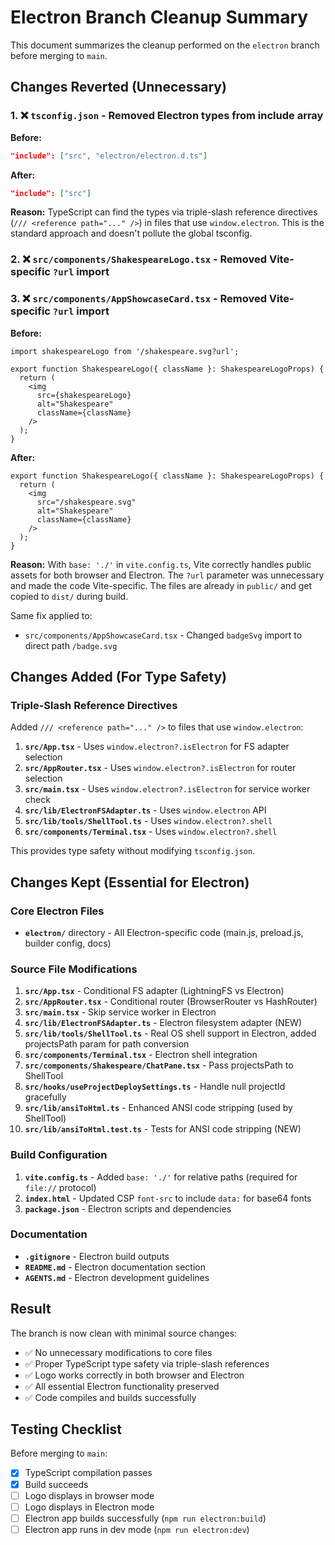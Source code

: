 # Electron Branch Cleanup Summary

This document summarizes the cleanup performed on the `electron` branch before merging to `main`.

## Changes Reverted (Unnecessary)

### 1. ❌ `tsconfig.json` - Removed Electron types from include array
**Before:**
```json
"include": ["src", "electron/electron.d.ts"]
```

**After:**
```json
"include": ["src"]
```

**Reason:** TypeScript can find the types via triple-slash reference directives (`/// <reference path="..." />`) in files that use `window.electron`. This is the standard approach and doesn't pollute the global tsconfig.

### 2. ❌ `src/components/ShakespeareLogo.tsx` - Removed Vite-specific `?url` import
### 3. ❌ `src/components/AppShowcaseCard.tsx` - Removed Vite-specific `?url` import
**Before:**
```tsx
import shakespeareLogo from '/shakespeare.svg?url';

export function ShakespeareLogo({ className }: ShakespeareLogoProps) {
  return (
    <img
      src={shakespeareLogo}
      alt="Shakespeare"
      className={className}
    />
  );
}
```

**After:**
```tsx
export function ShakespeareLogo({ className }: ShakespeareLogoProps) {
  return (
    <img
      src="/shakespeare.svg"
      alt="Shakespeare"
      className={className}
    />
  );
}
```

**Reason:** With `base: './'` in `vite.config.ts`, Vite correctly handles public assets for both browser and Electron. The `?url` parameter was unnecessary and made the code Vite-specific. The files are already in `public/` and get copied to `dist/` during build.

Same fix applied to:
- `src/components/AppShowcaseCard.tsx` - Changed `badgeSvg` import to direct path `/badge.svg`

## Changes Added (For Type Safety)

### Triple-Slash Reference Directives
Added `/// <reference path="..." />` to files that use `window.electron`:

1. **`src/App.tsx`** - Uses `window.electron?.isElectron` for FS adapter selection
2. **`src/AppRouter.tsx`** - Uses `window.electron?.isElectron` for router selection
3. **`src/main.tsx`** - Uses `window.electron?.isElectron` for service worker check
4. **`src/lib/ElectronFSAdapter.ts`** - Uses `window.electron` API
5. **`src/lib/tools/ShellTool.ts`** - Uses `window.electron?.shell`
6. **`src/components/Terminal.tsx`** - Uses `window.electron?.shell`

This provides type safety without modifying `tsconfig.json`.

## Changes Kept (Essential for Electron)

### Core Electron Files
- **`electron/`** directory - All Electron-specific code (main.js, preload.js, builder config, docs)

### Source File Modifications
1. **`src/App.tsx`** - Conditional FS adapter (LightningFS vs Electron)
2. **`src/AppRouter.tsx`** - Conditional router (BrowserRouter vs HashRouter)
3. **`src/main.tsx`** - Skip service worker in Electron
4. **`src/lib/ElectronFSAdapter.ts`** - Electron filesystem adapter (NEW)
5. **`src/lib/tools/ShellTool.ts`** - Real OS shell support in Electron, added projectsPath param for path conversion
6. **`src/components/Terminal.tsx`** - Electron shell integration
7. **`src/components/Shakespeare/ChatPane.tsx`** - Pass projectsPath to ShellTool
8. **`src/hooks/useProjectDeploySettings.ts`** - Handle null projectId gracefully
9. **`src/lib/ansiToHtml.ts`** - Enhanced ANSI code stripping (used by ShellTool)
10. **`src/lib/ansiToHtml.test.ts`** - Tests for ANSI code stripping (NEW)

### Build Configuration
1. **`vite.config.ts`** - Added `base: './'` for relative paths (required for `file://` protocol)
2. **`index.html`** - Updated CSP `font-src` to include `data:` for base64 fonts
3. **`package.json`** - Electron scripts and dependencies

### Documentation
- **`.gitignore`** - Electron build outputs
- **`README.md`** - Electron documentation section
- **`AGENTS.md`** - Electron development guidelines

## Result

The branch is now clean with minimal source changes:
- ✅ No unnecessary modifications to core files
- ✅ Proper TypeScript type safety via triple-slash references
- ✅ Logo works correctly in both browser and Electron
- ✅ All essential Electron functionality preserved
- ✅ Code compiles and builds successfully

## Testing Checklist

Before merging to `main`:
- [x] TypeScript compilation passes
- [x] Build succeeds
- [ ] Logo displays in browser mode
- [ ] Logo displays in Electron mode
- [ ] Electron app builds successfully (`npm run electron:build`)
- [ ] Electron app runs in dev mode (`npm run electron:dev`)
